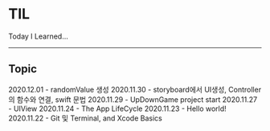 # TIL
Today I Learned...

---

## Topic
2020.12.01 - randomValue 생성
2020.11.30 - storyboard에서 UI생성, Controller의 함수와 연결, swift 문법
2020.11.29 - UpDownGame project start
2020.11.27 - UIView
2020.11.24 - The App LifeCycle
2020.11.23 - Hello world!
2020.11.22 - Git 및 Terminal, and Xcode Basics
